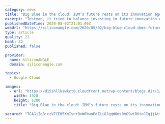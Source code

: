 ```yaml
---
category: news
title: "Big Blue in the cloud: IBM’s future rests on its innovation agenda"
excerpt: "Instead, it tried to balance investing in future innovation with placating Wall Street. IBM did invest and has a strong base from which to work if it redirects its use of cash. We believe it has an opportunity to return to the Big Blue status that set the standard for the tech industry."
publishedDateTime: 2020-05-02T21:01:00Z
webUrl: "https://siliconangle.com/2020/05/02/big-blue-cloud-ibms-future-rests-innovation-agenda/"
type: article
quality: 22
heat: 22
published: false

provider:
  name: SiliconANGLE
  domain: siliconangle.com

topics:
  - Google Cloud

images:
  - url: "https://d15shllkswkct0.cloudfront.net/wp-content/blogs.dir/1/files/2020/05/cloud-97453_1920-tatlin-pixabay.jpg"
    width: 1920
    height: 1280
    title: "Big Blue in the cloud: IBM’s future rests on its innovation agenda"

secured: "TCAGjIq8+czVFCE05XmIvn+9xW0bwoPdZii8JqqW6ms0mGSwiRUtoJIqjjAttnhdiMiixDaVQgPq0p0JvADcLO024Hf/GxgApNeNGUdrQsgd2maN/K0F0HzKBBbDlGjXbuV1fSpDYmtxgK98hDSVB5MPe5K7V/Sfh84DqrT38G+1qSIpNaN8Ert/3RylLnhIYjKmAsFSuqt+sKlFUyUc6URx5bGXeho7Y5Qhrj/SQFsukt3cK9JrzxjzdiPFRfD6gmYyUEBJX3DwXS+YnwluD9iB/DA1xsYPknVcbQQ2B++24wDb9w3dpUHQM6OLy8hS;7UjVJWca8ED3jeRppxTq3w=="
---
```


